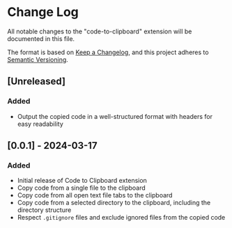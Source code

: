 # Change Log

All notable changes to the "code-to-clipboard" extension will be documented in this file.

The format is based on [Keep a Changelog](https://keepachangelog.com/en/1.0.0/),
and this project adheres to [Semantic Versioning](https://semver.org/spec/v2.0.0.html).

## [Unreleased]

### Added
- Output the copied code in a well-structured format with headers for easy readability

## [0.0.1] - 2024-03-17

### Added
- Initial release of Code to Clipboard extension
- Copy code from a single file to the clipboard
- Copy code from all open text file tabs to the clipboard
- Copy code from a selected directory to the clipboard, including the directory structure
- Respect `.gitignore` files and exclude ignored files from the copied code
